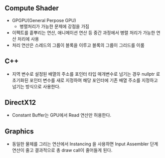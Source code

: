 ## Compute Shader
- GPGPU(General Perpose GPU)
  - 병렬처리가 가능한 문제에 강점을 가짐
- 이펙트를 흩뿌리는 연산, 애니메이션 연산 등 중간 과정에서 병렬 처리가 가능한 연산 처리에 사용
- 처리 연산은 스레드의 그룹이 블록을 이루고 블록의 그룹이 그리드를 이룸

## C++ 
- 지역 변수로 설정된 배열의 주소를 포인터 타입 매개변수로 넘기는 경우 nullptr 로 초기화된 포인터 변수를 새로 지정하여 해당 포인터에 기존 배열 주소를 지정하고 넘기는 방식으로 사용한다.

## DirectX12
- Constant Buffer는 GPU에서 Read 연산만 허용한다.

## Graphics
- 동일한 물체를 그리는 연산에서 Instancing 을 사용하면 Input Assembler 단계 연산이 줄고 결과적으로 총 draw call이 줄어들게 된다.